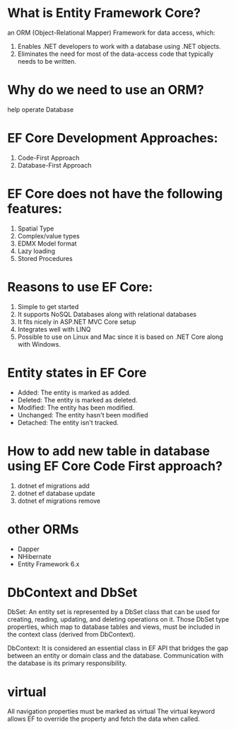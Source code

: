 # What is Entity Framework Core?
an ORM (Object-Relational Mapper) Framework for data access, which:
1. Enables .NET developers to work with a database using .NET objects.
2. Eliminates the need for most of the data-access code that typically needs to be written.

# Why do we need to use an ORM?
help operate Database


# EF Core Development Approaches:
1. Code-First Approach
2. Database-First Approach

# EF Core does not have the following features:
1. Spatial Type
2. Complex/value types
3. EDMX Model format
4. Lazy loading
5. Stored Procedures

# Reasons to use EF Core:
1. Simple to get started
2. It supports NoSQL Databases along with relational databases
3. It fits nicely in ASP.NET MVC Core setup
4. Integrates well with LINQ
5. Possible to use on Linux and Mac since it is based on .NET Core along with Windows.


# Entity states in EF Core
* Added: The entity is marked as added.
* Deleted: The entity is marked as deleted.
* Modified: The entity has been modified.
* Unchanged: The entity hasn't been modified
* Detached: The entity isn't tracked.

# How to add new table in database using EF Core Code First approach?
1. dotnet ef migrations add
2. dotnet ef database update
3. dotnet ef migrations remove

# other ORMs
* Dapper
* NHibernate
* Entity Framework 6.x

# DbContext and DbSet
DbSet: An entity set is represented by a DbSet class that can be used for creating, reading, updating, and deleting operations on it. Those DbSet type properties, which map to database tables and views, must be included in the context class (derived from DbContext).   

DbContext: It is considered an essential class in EF API that bridges the gap between an entity or domain class and the database. Communication with the database is its primary responsibility.

# virtual
All navigation properties must be marked as virtual
The virtual keyword allows EF to override the property and fetch the data when called. 

# 